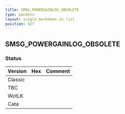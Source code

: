 ```yaml
---
title: SMSG_POWERGAINLOG_OBSOLETE
type: packets
layout: single_markdown_in_list
position: 527
---
```


## SMSG_POWERGAINLOG_OBSOLETE

### Status

Version | Hex | Comment
---------- | ---------- | ---------- 
Classic |  |  
TBC |  |  
WotLK |  |  
Cata |  |  
